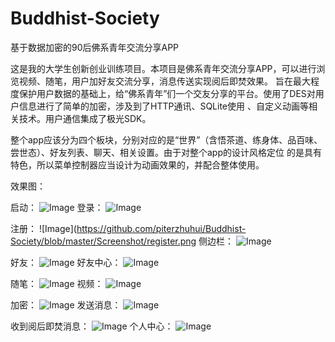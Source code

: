 # Buddhist-Society
基于数据加密的90后佛系青年交流分享APP 

这是我的大学生创新创业训练项目。本项目是佛系青年交流分享APP，可以进行浏览视频、随笔，用户加好友交流分享，消息传送实现阅后即焚效果。
旨在最大程度保护用户数据的基础上，给“佛系青年”们一个交友分享的平台。使用了DES对用户信息进行了简单的加密，涉及到了HTTP通讯、SQLite使用
、自定义动画等相关技术。用户通信集成了极光SDK。

整个app应该分为四个板块，分别对应的是“世界”（含悟茶道、练身体、品百味、尝世态）、好友列表、聊天、相关设置。由于对整个app的设计风格定位
的是具有特色，所以菜单控制器应当设计为动画效果的，并配合整体使用。


效果图：

启动：
![Image](https://github.com/piterzhuhui/Buddhist-Society/blob/master/Screenshot/%E5%90%AF%E5%8A%A82.png)
登录：
![Image](https://github.com/piterzhuhui/Buddhist-Society/blob/master/Screenshot/login.png)

注册：
![Image](https://github.com/piterzhuhui/Buddhist-Society/blob/master/Screenshot/register.png
侧边栏：
![Image](https://github.com/piterzhuhui/Buddhist-Society/blob/master/Screenshot/%E4%BE%A7%E8%BE%B9.png)

好友：
![Image](https://github.com/piterzhuhui/Buddhist-Society/blob/master/Screenshot/%E5%A5%BD%E5%8F%8B.png)
好友中心：
![Image](https://github.com/piterzhuhui/Buddhist-Society/blob/master/Screenshot/%E5%A5%BD%E5%8F%8B%E4%B8%AD%E5%BF%83.png)

随笔：
![Image](https://github.com/piterzhuhui/Buddhist-Society/blob/master/Screenshot/%E9%9A%8F%E7%AC%94.png)
视频：
![Image](https://github.com/piterzhuhui/Buddhist-Society/blob/master/Screenshot/%E8%A7%86%E9%A2%91.png)

加密：
![Image](https://github.com/piterzhuhui/Buddhist-Society/blob/master/Screenshot/%E5%8A%A0%E5%AF%86.png)
发送消息：
![Image](https://github.com/piterzhuhui/Buddhist-Society/blob/master/Screenshot/%E5%8F%91%E9%80%81%E6%B6%88%E6%81%AF.png)

收到阅后即焚消息：
![Image](https://github.com/piterzhuhui/Buddhist-Society/blob/master/Screenshot/%E6%94%B6%E5%88%B0%E9%98%85%E5%90%8E%E5%8D%B3%E7%84%9A%E6%B6%88%E6%81%AF.png)
个人中心：
![Image](https://github.com/piterzhuhui/Buddhist-Society/blob/master/Screenshot/%E4%B8%AA%E4%BA%BA%E4%B8%AD%E5%BF%83.png)

